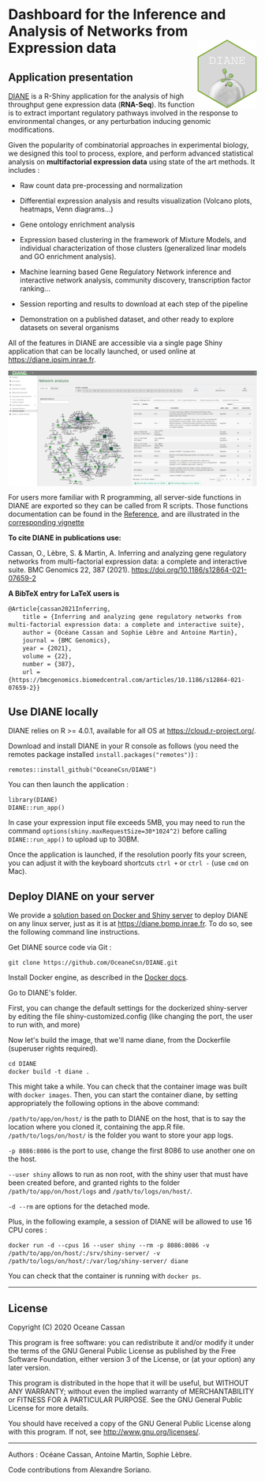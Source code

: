 # Dashboard for the Inference and Analysis of Networks from Expression data <img src="man/figures/hex-DIANE.png" align="right" width="120"/>

## Application presentation

[DIANE](https://diane.ipsim.inrae.fr) is a R-Shiny application for the analysis of high throughput gene expression data (**RNA-Seq**). Its function is to extract important regulatory pathways involved in the response to environmental changes, or any perturbation inducing genomic modifications.

Given the popularity of combinatorial approaches in experimental biology, we designed this tool to process, explore, and perform advanced statistical analysis on **multifactorial expression data** using state of the art methods. It includes :

-   Raw count data pre-processing and normalization

-   Differential expression analysis and results visualization (Volcano plots, heatmaps, Venn diagrams...)

-   Gene ontology enrichment analysis

-   Expression based clustering in the framework of Mixture Models, and individual characterization of those clusters (generalized linar models and GO enrichment analysis).

-   Machine learning based Gene Regulatory Network inference and interactive network analysis, community discovery, transcription factor ranking...

-   Session reporting and results to download at each step of the pipeline

-   Demonstration on a published dataset, and other ready to explore datasets on several organisms

All of the features in DIANE are accessible via a single page Shiny application that can be locally launched, or used online at <https://diane.ipsim.inrae.fr>.

<img src="man/figures/net.PNG" align="center" width="900"/>

For users more familiar with R programming, all server-side functions in DIANE are exported so they can be called from R scripts. Those functions documentation can be found in the [Reference](https://oceanecsn.github.io/DIANE/reference/index.html), and are illustrated in the [corresponding vignette](https://oceanecsn.github.io/DIANE/articles/DIANE_Programming_Interface.html)

**To cite DIANE in publications use:**

  Cassan, O., Lèbre, S. & Martin, A. Inferring and analyzing gene regulatory networks from multi-factorial expression
  data: a complete and interactive suite. BMC Genomics 22, 387 (2021). https://doi.org/10.1186/s12864-021-07659-2

**A BibTeX entry for LaTeX users is**

```
@Article{cassan2021Inferring,
    title = {Inferring and analyzing gene regulatory networks from multi-factorial expression data: a complete and interactive suite},
    author = {Océane Cassan and Sophie Lèbre and Antoine Martin},
    journal = {BMC Genomics},
    year = {2021},
    volume = {22},
    number = {387},
    url = {https://bmcgenomics.biomedcentral.com/articles/10.1186/s12864-021-07659-2}}
```

## Use DIANE locally

DIANE relies on R \>= 4.0.1, available for all OS at <https://cloud.r-project.org/>.

Download and install DIANE in your R console as follows (you need the remotes package installed `install.packages("remotes")`) :

``` {.r}
remotes::install_github("OceaneCsn/DIANE")
```

You can then launch the application :

``` {.r}
library(DIANE)
DIANE::run_app()
```

In case your expression input file exceeds 5MB, you may need to run the command `options(shiny.maxRequestSize=30*1024^2)` before calling `DIANE::run_app()` to upload up to 30BM.

Once the application is launched, if the resolution poorly fits your screen, you can adjust it with the keyboard shortcuts `ctrl +` or `ctrl -` (use `cmd` on Mac).

## Deploy DIANE on your server

We provide a [solution based on Docker and Shiny server](https://hub.docker.com/r/rocker/shiny) to deploy DIANE on any linux server, just as it is at <https://diane.bpmp.inrae.fr>. To do so, see the following command line instructions.

Get DIANE source code via Git :

    git clone https://github.com/OceaneCsn/DIANE.git

Install Docker engine, as described in the [Docker docs](https://docs.docker.com/engine/install/).

Go to DIANE's folder.

First, you can change the default settings for the dockerized shiny-server by editing the file shiny-customized.config (like changing the port, the user to run with, and more)

Now let's build the image, that we'll name diane, from the Dockerfile (superuser rights required).

    cd DIANE
    docker build -t diane .

This might take a while. You can check that the container image was built with `docker images`. Then, you can start the container diane, by setting appropriately the following options in the above command:

`/path/to/app/on/host/` is the path to DIANE on the host, that is to say the location where you cloned it, containing the app.R file. `/path/to/logs/on/host/` is the folder you want to store your app logs.

`-p 8086:8086` is the port to use, change the first 8086 to use another one on the host.

`--user shiny` allows to run as non root, with the shiny user that must have been created before, and granted rights to the folder `/path/to/app/on/host/logs` and `/path/to/logs/on/host/`.

`-d --rm` are options for the detached mode.

Plus, in the following example, a session of DIANE will be allowed to use 16 CPU cores :

    docker run -d --cpus 16 --user shiny --rm -p 8086:8086 -v /path/to/app/on/host/:/srv/shiny-server/ -v /path/to/logs/on/host/:/var/log/shiny-server/ diane

You can check that the container is running with `docker ps`.

------------------------------------------------------------------------

## License


Copyright (C) 2020 Oceane Cassan

This program is free software: you can redistribute it and/or modify
it under the terms of the GNU General Public License as published by
the Free Software Foundation, either version 3 of the License, or
(at your option) any later version.

This program is distributed in the hope that it will be useful,
but WITHOUT ANY WARRANTY; without even the implied warranty of
MERCHANTABILITY or FITNESS FOR A PARTICULAR PURPOSE.  See the
GNU General Public License for more details.

You should have received a copy of the GNU General Public License
along with this program.  If not, see <http://www.gnu.org/licenses/>.

------------------------------------------------------------------------

Authors : Océane Cassan, Antoine Martin, Sophie Lèbre.

Code contributions from Alexandre Soriano.